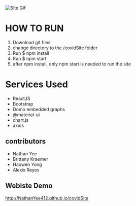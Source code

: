 ![Site Gif](https://media3.giphy.com/media/yNugI1MXy1CltH50qv/giphy.gif)

# HOW TO RUN
1. Download git files
2. change directory to the /covidSite folder
3. Run $ npm install
4. Run $ npm start
5. after npm install, only npm start is needed to run the site

# Services Used
- ReactJS
- Bootstrap 
- Domo embedded graphs
- @material-ui
- chart.js
- axios

## contributors
- Nathan Yee
- Brittany Kraemer 
- Haowen Yong 
- Alexis Reyes

## Webiste Demo
http://NathanYee412.github.io/covidSite
